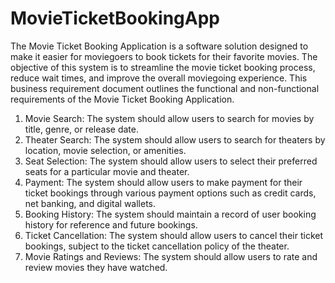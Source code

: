 # MovieTicketBookingApp

The Movie Ticket Booking Application is a software solution designed to make it easier
for moviegoers to book tickets for their favorite movies. The objective of this system is
to streamline the movie ticket booking process, reduce wait times, and improve the
overall moviegoing experience. This business requirement document outlines the
functional and non-functional requirements of the Movie Ticket Booking Application.

1. Movie Search: The system should allow users to search for movies by title, genre,
or release date.
2. Theater Search: The system should allow users to search for theaters by
location, movie selection, or amenities.
3. Seat Selection: The system should allow users to select their preferred seats for
a particular movie and theater.
4. Payment: The system should allow users to make payment for their ticket
bookings through various payment options such as credit cards, net banking, and
digital wallets.
5. Booking History: The system should maintain a record of user booking history for
reference and future bookings.
6. Ticket Cancellation: The system should allow users to cancel their ticket
bookings, subject to the ticket cancellation policy of the theater.
7. Movie Ratings and Reviews: The system should allow users to rate and review
movies they have watched.
